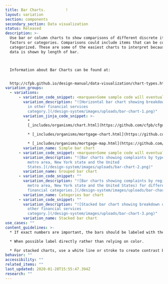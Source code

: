 ```yaml
---
title: Bar Charts.         !
layout: variation
section: components
secondary_section: Data visualization
status: Released
description: >-
  Use bar or column charts to show comparisons of different discrete items,
  factors or categories. Comparisons could include items that can be counted and
  categorized. These are some of the easiest charts to interpret because the
  data is shown by length of bar.



  Information about Bar Charts can be found at:


  http://cfpb.github.io/design-manual/data-visualization/chart-types.html#bar-or-column-charts
variation_groups:
  - variations:
      - variation_code_snippet: <marquee>Some sample code will eventually show up here.</marquee>
        variation_description: "![Horizontal bar chart showing breakdown of complaints
          in other financial services
          category.](/design-system/images/uploads/bar-chart-1.png)"
        variation_jinja_code_snippet: >-
          *
          [_includes/organisms/chart.html](https://github.com/cfpb/cfgov-refresh/blob/master/cfgov/jinja2/v1/_includes/organisms/chart.html)

          * [_includes/organisms/mortgage-chart.html](https://github.com/cfpb/cfgov-refresh/blob/master/cfgov/jinja2/v1/_includes/organisms/mortgage-chart.html)

          * [_includes/organisms/mortgage-map.html](https://github.com/cfpb/cfgov-refresh/blob/master/cfgov/jinja2/v1/_includes/organisms/mortgage-map.html)
        variation_name: Simple bar chart
      - variation_code_snippet: <marquee>Some sample code will eventually show up here.</marquee>
        variation_description: "![Bar charts showing complaints by type for New York
          metro area, New York state and the United
          States.](/design-system/images/uploads/bar-chart-2.png)"
        variation_name: Grouped bar chart
      - variation_code_snippet: ""
        variation_description: "![Bar charts showing complaints by region (New York
          metro area, New York state and the United States) for different
          financial categories.](/design-system/images/uploads/bar-chart-4.png)"
        variation_name: Categories bar chart
      - variation_code_snippet: ""
        variation_description: "![Stacked bar chart showing breakdown of complaints in
          other financial services
          category.](/design-system/images/uploads/bar-chart-3.png)"
        variation_name: Stacked bar chart
use_cases: ""
content_guidelines: >-
  * If exact numbers are important, the bars should be labeled with the value.

  * When possible label directly rather than relying on color.

  * For stacked charts, use a white line or stroke to create contrast between bar chunks.
behavior: ""
accessibility: ""
related_items: ""
last_updated: 2020-01-28T15:55:47.394Z
research: ""
---
```

